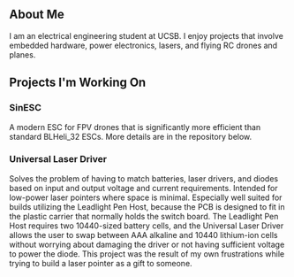 ## About Me
I am an electrical engineering student at UCSB. I enjoy projects that involve embedded hardware, power electronics, lasers, and flying RC drones and planes.

## Projects I'm Working On

### SinESC
A modern ESC for FPV drones that is significantly more efficient than standard BLHeli_32 ESCs. More details are in the repository below.

### Universal Laser Driver
Solves the problem of having to match batteries, laser drivers, and diodes based on input and output voltage and current requirements. Intended for low-power laser pointers where space is minimal. Especially well suited for builds utilizing the Leadlight Pen Host, because the PCB is designed to fit in the plastic carrier that normally holds the switch board. The Leadlight Pen Host requires two 10440-sized battery cells, and the Universal Laser Driver allows the user to swap between AAA alkaline and 10440 lithium-ion cells without worrying about damaging the driver or not having sufficient voltage to power the diode. This project was the result of my own frustrations while trying to build a laser pointer as a gift to someone.
